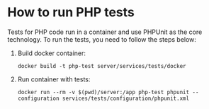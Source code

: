 # How to run PHP tests

Tests for PHP code run in a container and use PHPUnit as the core technology. To run the tests, you need to follow the steps below:

1. Build docker container:


    ```
    docker build -t php-test server/services/tests/docker
    ```

2. Run container with tests:


    ```
    docker run --rm -v $(pwd)/server:/app php-test phpunit --configuration services/tests/configuration/phpunit.xml
    ```

